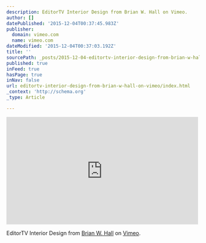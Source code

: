 ```yaml
---
description: EditorTV Interior Design from Brian W. Hall on Vimeo.
author: []
datePublished: '2015-12-04T00:37:45.983Z'
publisher:
  domain: vimeo.com
  name: vimeo.com
dateModified: '2015-12-04T00:37:03.192Z'
title: ''
sourcePath: _posts/2015-12-04-editortv-interior-design-from-brian-w-hall-on-vimeo.md
published: true
inFeed: true
hasPage: true
inNav: false
url: editortv-interior-design-from-brian-w-hall-on-vimeo/index.html
_context: 'http://schema.org'
_type: Article

---
```

<iframe src="https://player.vimeo.com/video/134240688?title=0&amp;byline=0&amp;portrait=0" width="500" height="281" frameborder="0" webkitallowfullscreen="webkitallowfullscreen" mozallowfullscreen="mozallowfullscreen" allowfullscreen="allowfullscreen" style=""></iframe>

EditorTV Interior Design from [Brian W. Hall][0] on [Vimeo][1].



[0]: https://vimeo.com/brianwhall
[1]: https://vimeo.com/